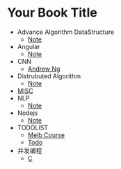 # Your Book Title

- Advance Algorithm DataStructure
  * [Note](advance%20algo&ds/note.md)
- Angular
  * [Note](Angualr/note.md)
- CNN
  * [Andrew Ng](CNN/andrewNg.md)
- Distrubuted Algorithm
  * [Note](Distrubuted%20Algorithm/note.md)
- [MISC](MISC/misc.md)
- NLP
  * [Note](NLP/note.md)
- Nodejs
  * [Note](Nodejs/note.md)
- TODOLIST
  * [Melb Course](TODOLIST/melbCourse.md)
  * [Todo](TODOLIST/todo.md)
- 并发编程
  * [C](并发编程/c++.md)
